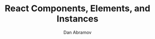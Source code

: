 ---
sections: [reactjs]
link: https://medium.com/@dan_abramov/react-components-elements-and-instances-90800811f8ca
title: "React Components, Elements, and Instances"
author: "Dan Abramov"
publishedAt: 2015-12-14T00:00:00.000Z
type: [article]
topics: [react_components]
suggestedBy: [andreamangano]
createdAt: 2018-03-09T01:28:15.160Z
reference: aHR0cHM6Ly9tZWRpdW0uY29tL0BkYW5fYWJyYW1vdi9yZWFjdC1jb21wb25lbnRzLWVsZW1lbnRzLWFuZC1pbnN0YW5jZXMtOTA4MDA4MTFmOGNh
---